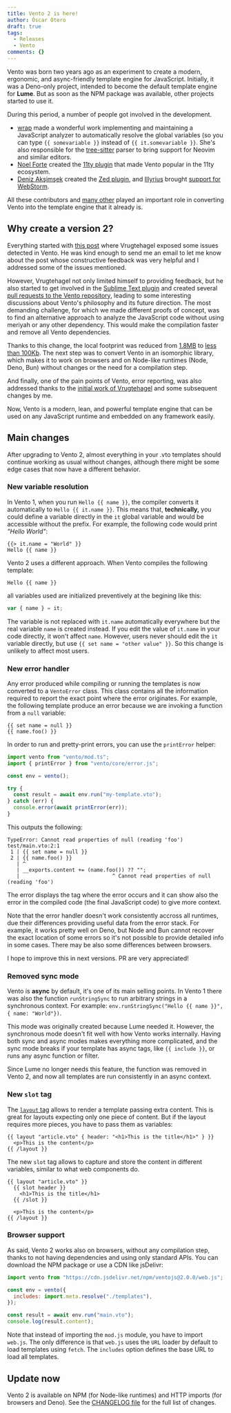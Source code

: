 ```yaml
---
title: Vento 2 is here!
author: Óscar Otero
draft: true
tags:
  - Releases
  - Vento
comments: {}
---
```


Vento was born two years ago as an experiment to create a modern, ergonomic, and
async-friendly template engine for JavaScript. Initially, it was a Deno-only
project, intended to become the default template engine for **Lume**. But as
soon as the NPM package was available, other projects started to use it.

<!-- more -->

During this period, a number of people got involved in the development.

- [wrap](https://github.com/wrapperup) made a wonderful work implementing and
  maintaining a JavaScript analyzer to automatically resolve the global
  variables (so you can type `{{ somevariable }}` instead of
  `{{ it.somevariable }}`. She's also responsible for the
  [tree-sitter](https://github.com/ventojs/tree-sitter-vento) parser to bring
  support for Neovim and similar editors.
- [Noel Forte](https://github.com/noelforte) created the
  [11ty plugin](https://github.com/noelforte/eleventy-plugin-vento) that made
  Vento popular in the 11ty ecosystem.
- [Deniz Akşimşek](https://github.com/dz4k) created the
  [Zed plugin](https://github.com/dz4k/zed-vento), and
  [Illyrius](https://github.com/illyrius666) brought
  [support for WebStorm](https://github.com/ventojs/webstorm-vento).

All these contributors and
[many other](https://github.com/ventojs/vento/graphs/contributors) played an
important role in converting Vento into the template engine that it already is.

## Why create a version 2?

Everything started with
[this post](https://vrugtehagel.nl/posts/my-doubts-about-vento/) where
Vrugtehagel exposed some issues detected in Vento. He was kind enough to send me
an email to let me know about the post whose constructive feedback was very
helpful and I addressed some of the issues mentioned.

However, Vrugtehagel not only limited himself to providing feedback, but he also
started to get involved in the
[Sublime Text plugin](https://github.com/ventojs/sublime-vento) and created
several
[pull requests to the Vento repository](https://github.com/ventojs/vento/pulls?q=is%3Apr+is%3Aclosed+author%3Avrugtehagel),
leading to some interesting discussions about Vento's philosophy and its future
direction. The most demanding challenge, for which we made different proofs of
concept, was to find an alternative approach to analyze the JavaScript code
without using meriyah or any other dependency. This would make the compilation
faster and remove all Vento dependencies.

Thanks to this change, the local footprint was reduced from
[1.8MB](https://pkg-size.dev/ventojs@1) to
[less than 100Kb](https://pkg-size.dev/ventojs@2.0.0-canary.1). The next step
was to convert Vento in an isomorphic library, which makes it to work on
browsers and on Node-like runtimes (Node, Deno, Bun) without changes or the need
for a compilation step.

And finally, one of the pain points of Vento, error reporting, was also
addressed thanks to the
[initial work of Vrugtehagel](https://github.com/ventojs/vento/pull/131) and
some subsequent changes by me.

Now, Vento is a modern, lean, and powerful template engine that can be used on
any JavaScript runtime and embedded on any framework easily.

## Main changes

After upgrading to Vento 2, almost everything in your .vto templates should
continue working as usual without changes, although there might be some edge
cases that now have a different behavior.

### New variable resolution

In Vento 1, when you run `Hello {{ name }}`, the compiler converts it
automatically to `Hello {{ it.name }}`. This means that, **technically,** you
could define a variable directly in the `it` global variable and would be
accessible without the prefix. For example, the following code would print
_"Hello World"_:

```vto
{{> it.name = "World" }}
Hello {{ name }}
```

Vento 2 uses a different approach. When Vento compiles the following template:

```vto
Hello {{ name }}
```

all variables used are initialized preventively at the begining like this:

```js
var { name } = it;
```

The variable is not replaced with `it.name` automatically everywhere but the
real variable `name` is created instead. If you edit the value of `it.name` in
your code directly, it won't affect `name`. However, users never should edit the
`it` variable directly, but use `{{ set name = "other value" }}`. So this change
is unlikely to affect most users.

### New error handler

Any error produced while compiling or running the templates is now converted to
a `VentoError` class. This class contains all the information required to report
the exact point where the error originates. For example, the following template
produce an error because we are invoking a function from a `null` variable:

```vto
{{ set name = null }}
{{ name.foo() }}
```

In order to run and pretty-print errors, you can use the `printError` helper:

```js
import vento from "vento/mod.ts";
import { printError } from "vento/core/error.js";

const env = vento();

try {
  const result = await env.run("my-template.vto");
} catch (err) {
  console.error(await printError(err));
}
```

This outputs the following:

```
TypeError: Cannot read properties of null (reading 'foo')
test/main.vto:2:1
 1 | {{ set name = null }}
 2 | {{ name.foo() }}
   | ^
   | __exports.content += (name.foo()) ?? "";
   |                              ^ Cannot read properties of null (reading 'foo')
```

The error displays the tag where the error occurs and it can show also the error
in the compiled code (the final JavaScript code) to give more context.

Note that the error handler doesn't work consistently accross all runtimes, due
their differences providing useful data from the error stack. For example, it
works pretty well on Deno, but Node and Bun cannot recover the exact location of
some errors so it's not possible to provide detailed info in some cases. There
may be also some differences between browsers.

I hope to improve this in next versions. PR are very appreciated!

### Removed sync mode

Vento is **async** by default, it's one of its main selling points. In Vento 1
there was also the function `runStringSync` to run arbitrary strings in a
synchronous context. For example:
`env.runStringSync("Hello {{ name }}", { name: "World"})`.

This mode was originally created because Lume needed it. However, the
synchronous mode doesn't fit well with how Vento works internally. Having both
sync and async modes makes everything more complicated, and the sync mode breaks
if your template has async tags, like `{{ include }}`, or runs any async
function or filter.

Since Lume no longer needs this feature, the function was removed in Vento 2,
and now all templates are run consistently in an async context.

### New `slot` tag

The [`layout` tag](https://vento.js.org/syntax/layout/) allows to render a
template passing extra content. This is great for layouts expecting only one
piece of content. But if the layout requires more pieces, you have to pass them
as variables:

```vto
{{ layout "article.vto" { header: "<h1>This is the title</h1>" } }}
  <p>This is the content</p>
{{ /layout }}
```

The new `slot` tag allows to capture and store the content in different
variables, similar to what web components do.

```vto
{{ layout "article.vto" }}
  {{ slot header }}
    <h1>This is the title</h1>
  {{ /slot }}

  <p>This is the content</p>
{{ /layout }}
```

### Browser support

As said, Vento 2 works also on browsers, without any compilation step, thanks to
not having dependencies and using only standard APIs. You can download the NPM
package or use a CDN like jsDelivr:

```js
import vento from "https://cdn.jsdelivr.net/npm/ventojs@2.0.0/web.js";

const env = vento({
  includes: import.meta.resolve("./templates"),
});

const result = await env.run("main.vto");
console.log(result.content);
```

Note that instead of importing the `mod.js` module, you have to import `web.js`.
The only difference is that `web.js` uses the `URL` loader by default to load
templates using `fetch`. The `includes` option defines the base URL to load all
templates.

## Update now

Vento 2 is available on NPM (for Node-like runtimes) and HTTP imports (for
browsers and Deno). See the
[CHANGELOG file](https://github.com/ventojs/vento/blob/v2.0.0/CHANGELOG.md) for
the full list of changes.
